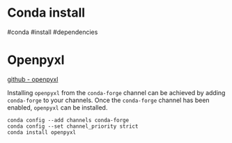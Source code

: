 # Conda install
#conda #install #dependencies


# Openpyxl
[github - openpyxl](https://github.com/conda-forge/openpyxl-feedstock)

Installing `openpyxl` from the `conda-forge` channel can be achieved by adding `conda-forge` to your channels. Once the `conda-forge` channel has been enabled, `openpyxl` can be installed.

```shell
conda config --add channels conda-forge
conda config --set channel_priority strict
conda install openpyxl
```